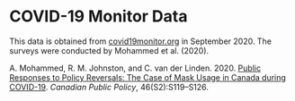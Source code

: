 # COVID-19 Monitor Data

This data is obtained from [covid19monitor.org](https://covid19monitor.org/#precautions) in September 2020. The surveys were conducted by Mohammed et al. (2020).


A. Mohammed, R. M. Johnston, and C. van der Linden. 2020. [Public Responses to Policy Reversals: The Case of Mask Usage in Canada during COVID-19](https://doi.org/10.3138/cpp.2020-089). _Canadian Public Policy_, 46(S2):S119–S126.